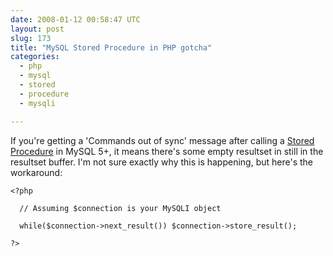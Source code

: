 ```yaml
---
date: 2008-01-12 00:58:47 UTC
layout: post
slug: 173
title: "MySQL Stored Procedure in PHP gotcha"
categories:
  - php
  - mysql
  - stored
  - procedure
  - mysqli

---
```

<p>If you're getting a 'Commands out of sync' message after calling a <a href="http://dev.mysql.com/doc/refman/5.0/en/stored-procedures.html">Stored Procedure</a> in MySQL 5+, it means there's some empty resultset in still in the resultset buffer. I'm not sure exactly why this is happening, but here's the workaround:</p>

```
<?php

  // Assuming $connection is your MySQLI object

  while($connection->next_result()) $connection->store_result();

?>
```
